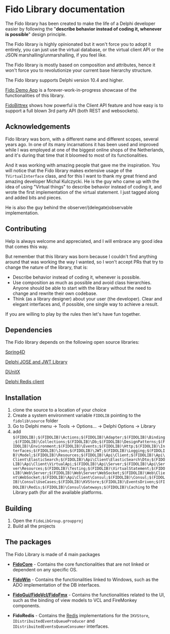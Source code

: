 

# Fido Library documentation

The Fido library has been created to make the life of a Delphi developer easier by following the "**describe behavior instead of coding it, whenever is possible**" design principle.

The Fido library is highly opinionated but it won't force you to adopt it entirely, you can just use the virtual database, or the virtual client API or the JSON marshalling/unmarshalling, if you feel like.

The Fido library is mostly based on composition and attributes, hence it won't force you to revolutionize your current base hierarchy structure.

The Fido library supports Delphi version 10.4 and higher. 

[Fido Demo App](https://github.com/mirko-bianco/FidoDemoApp) is a forever-work-in-progress showcase of the functionalities of this library.

[FidoBittrex](https://github.com/mirko-bianco/FidoBittrex) shows how powerful is the Client API feature and how easy is to support a full blown 3rd party API (both REST and websockets). 

## Acknowledgements

Fido library was born, with a different name and different scopes, several years ago. In one of its many incarnations it has been used and improved while I was employed at one of the biggest online shops of the Netherlands, and it's during that time that it bloomed to most of its functionalities.

And it was working with amazing people that gave me the inspiration. You will notice that the Fido library makes extensive usage of the `TVirtualInterface` class, and for this I want to thank my great friend and amazing developer Michal Kulczycki. He is the guy who came up with the idea of using "Virtual things" to describe behavior instead of coding it, and wrote the first implementation of the virtual statement. I just tagged along and added bits and pieces. 

He is also the guy behind the observer/(delegate)observable implementation.

## Contributing

Help is always welcome and appreciated, and I will embrace any good idea that comes this way.

But remember that this library was born because I couldn't find anything around that was working the way I wanted, so I won't accept PRs that try to change the nature of the library, that is:

- Describe behavior instead of coding it, whenever is possible.
- Use composition as much as possible and avoid class hierarchies. Anyone should be able to start with the library without the need to change and rewrite their own codebase.
- Think (as a library designer) about your user (the developer). Clear and elegant interfaces and, if possible, one single way to achieve a result.

If you are willing to play by the rules then let's have fun together. 

## Dependencies

The Fido library depends on the following open source libraries:

[Spring4D](https://bitbucket.org/sglienke/spring4d/src/master/)

[Delphi JOSE and JWT Library](https://github.com/paolo-rossi/delphi-jose-jwt)

[DUnitX](https://github.com/VSoftTechnologies/DUnitX)

[Delphi Redis client](https://github.com/danieleteti/delphiredisclient)

## Installation

1) clone the source to a location of your choice
2) Create a system environment variable `FIDOLIB` pointing to the `fidolib\source` folder
3) Go to Delphi menu -> Tools -> Options... -> Delphi Options  -> Library
4) add `$(FIDOLIB);$(FIDOLIB)\Actions;$(FIDOLIB)\Adapter;$(FIDOLIB)\Binding;$(FIDOLIB)\Collections;$(FIDOLIB)\Db;$(FIDOLIB)\DesignPatterns;$(FIDOLIB)\Environment;$(FIDOLIB)\Events;$(FIDOLIB)\Http;$(FIDOLIB)\Interfaces;$(FIDOLIB)\Json;$(FIDOLIB)\JWT;$(FIDOLIB)\Logging;$(FIDOLIB)\Model;$(FIDOLIB)\Resources;$(FIDOLIB)\Api\Client;$(FIDOLIB)\Api\Client\ElasticSearch;$(FIDOLIB)\Api\Client\ElasticSearch\Dto;$(FIDOLIB)\Api\Client\VirtualApi;$(FIDOLIB)\Api\Server;$(FIDOLIB)\Api\Server\Resources;$(FIDOLIB)\Testing;$(FIDOLIB)\VirtualStatement;$(FIDOLIB)\Web\Server;$(FIDOLIB)\Web\Server\WebSocket;$(FIDOLIB)\Web\Client\WebSocket;$(FIDOLIB)\Api\Client\Consul;$(FIDOLIB)\Consul;$(FIDOLIB)\Consul\UseCases;$(FIDOLIB)\KVStore;$(FIDOLIB)\EventsDriven;$(FIDOLIB)\Redis;$(FIDOLIB)\Consul\Gateways;$(FIDOLIB)\Caching` to the Library path (for all the available platforms.

## Building

1) Open the `FidoLibGroup.groupproj`
2) Build all the projects

## The packages

The Fido Library is made of 4 main packages

- **[FidoCore](./FidoCore.md)** - Contains the core functionalities that are not linked or dependent on any specific OS.

- **[FidoWin](./FidoWin.md)** - Contains the functionalities linked to Windows, such as the ADO implementation of the DB interfaces.

- **[FidoGui/FidoVcl/FidoFmx](./FidoGui.md)** - Contains the functionalities related to the UI, such as the binding of view models to VCL and FireMonkey components.

- **FidoRedis** - Contains the [Redis](https://redis.io/) implementations for the `IKVStore`, `IDistribuitedEventsQueueProducer` and `IDistribuitedEventsQueueConsumer` interfaces. 

  


